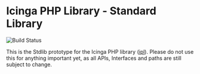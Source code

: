 # Icinga PHP Library - Standard Library

![Build Status](https://github.com/Icinga/ipl-stdlib/workflows/PHP%20Tests/badge.svg?branch=main)

This is the Stdlib prototype for the Icinga PHP library ([ipl](https://github.com/Icinga/ipl)).
Please do not use this for anything important yet, as all APIs, Interfaces and
paths are still subject to change.
